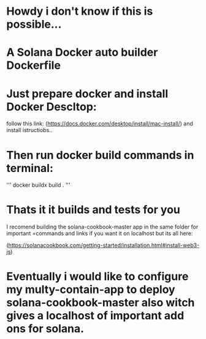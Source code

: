 # Howdy i don't know if this is possible...
# A Solana Docker auto builder Dockerfile

# Just prepare docker and install Docker Descltop:

follow this link:
(https://docs.docker.com/desktop/install/mac-install/)
and install istructiobs..

# Then run docker build commands in terminal:

'''
docker buildx build .
'''

# Thats it it builds and tests for you

I recomend building the solana-cookbook-master app in the same folder for important =commands and links
if you want it on localhost but its all here:

(https://solanacookbook.com/getting-started/installation.html#install-web3-js)


# Eventually i would like to configure my multy-contain-app to deploy solana-cookbook-master also witch gives a localhost of important add ons for solana.

